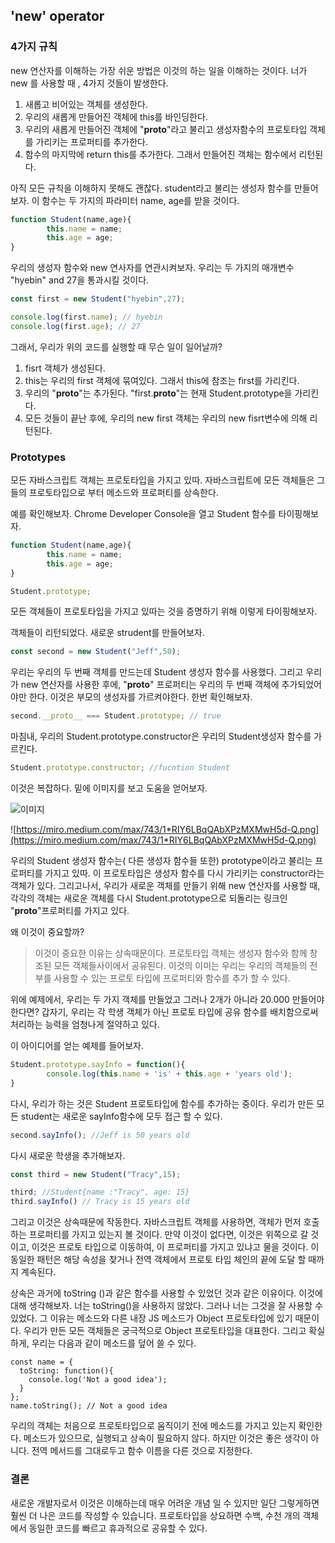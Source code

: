## 'new' operator

### 4가지 규칙

new 연산자를 이해하는 가장 쉬운 방법은 이것의 하는 일을 이해하는 것이다. 너가 new 를 사용할 때 , 4가지 것들이 발생한다.

1. 새롭고 비어있는 객체를 생성한다.
2. 우리의 새롭게 만들어진 객체에 this를 바인딩한다.
3. 우리의 새롭게 만들어진 객체에 "__proto__"라고 불리고 생성자함수의 프로토타입 객체를 가리키는 프로퍼티를 추가한다.
4. 함수의 마지막에 return this를 추가한다. 그래서 만들어진 객체는 함수에서 리턴된다.

아직 모든 규칙을 이해하지 못해도 괜찮다. student라고 불리는 생성자 함수를 만들어보자. 이 함수는 두 가지의 파라미터 name, age를 받을 것이다.

```jsx
function Student(name,age){
		this.name = name;
		this.age = age;
}
```

우리의 생성자 함수와 new 연사자를 연관시켜보자. 우리는 두 가지의 매개변수 "hyebin" and 27을 통과시킬 것이다.

```jsx
const first = new Student("hyebin",27);

console.log(first.name); // hyebin
console.log(first.age); // 27
```

그래서, 우리가 위의 코드를 실행할 때 무슨 일이 일어날까?

1. fisrt 객체가 생성된다.
2. this는 우리의 first 객체에 묶여있다. 그래서 this에 참조는 first를 가리킨다.
3. 우리의 "__proto__"는 추가된다. "first.__proto__"는 현재 Student.prototype을 가리킨다.
4. 모든 것들이 끝난 후에, 우리의 new first 객체는 우리의 new fisrt변수에 의해 리턴된다. 

### Prototypes

모든 자바스크립트 객체는 프로토타입을 가지고 있따. 자바스크립트에 모든 객체들은 그들의 프로토타입으로 부터 메소드와 프로퍼티를 상속한다.

예를 확인해보자. Chrome Developer Console을 열고 Student 함수를 타이핑해보자.

```jsx
function Student(name,age){
		this.name = name;
		this.age = age;
}

Student.prototype;
```

모든 객체들이 프로토타입을 가지고 있따는 것을 증명하기 위해 이렇게 타이핑해보자.

객체들이 리턴되었다. 새로운 strudent를 만들어보자.

```jsx
const second = new Student("Jeff",50);
```

우리는 우리의 두 번째 객체를 만드는데 Student 생성자 함수를 사용했다. 그리고 우리가 new 연산자를 사용한 후에, "__proto__" 프로퍼티는 우리의 두 번째 객체에 추가되었어야만 한다. 이것은 부모의 생성자를 가르켜야한다. 한번 확인해보자.

```jsx
second.__proto__ === Student.prototype; // true
```

마침내, 우리의 Student.prototype.constructor은 우리의 Student생성자 함수를 가르킨다.

```jsx
Student.prototype.constructor; //fucntion Student
```

이것은 복잡하다. 밑에 이미지를 보고 도움을 얻어보자.

![이미지]([https://miro.medium.com/max/743/1*RIY6LBqQAbXPzMXMwH5d-Q.png](https://miro.medium.com/max/743/1*RIY6LBqQAbXPzMXMwH5d-Q.png))

![https://miro.medium.com/max/743/1*RIY6LBqQAbXPzMXMwH5d-Q.png](https://miro.medium.com/max/743/1*RIY6LBqQAbXPzMXMwH5d-Q.png)

우리의 Student 생성자 함수는( 다른 생성자 함수들 또한) prototype이라고 불리는 프로퍼티를 가지고 있따. 이 프로토타입은 생성자 함수를 다시 가리키는 constructor라는 객체가 있다. 그리고나서, 우리가 새로운 객체를 만들기 위해 new 연산자를 사용할 때, 각각의 객체는 새로운 객체를 다시 Student.prototype으로 되돌리는 링크인 "__proto__"프로퍼티를 가지고 있다.

왜 이것이 중요할까?

 

> 이것이 중요한 이유는 상속때문이다. 프로토타입 객체는 생성자 함수와 함께 창조된 모든 객체들사이에서 공유된다. 이것의 이미는 우리는 우리의 객체들의 전부를 사용할 수 있는 프로토 타입에 프로퍼티와 함수를 추가 할 수 있다.

위에 예제에서, 우리는 두 가지 객체를 만들었고 그러나 2개가 아니라 20.000 만들어야 한다면? 갑자기, 우리는 각 학생 객체가 아닌 프로토 타입에 공유 함수를 배치함으로써 처리하는 능력을 엄청나게 절약하고 있다.

이 아이디어를 얻는 예제를 들어보자. 

```jsx
Student.prototype.sayInfo = function(){
		console.log(this.name + 'is' + this.age + 'years old');
}
```

다시, 우리가 하는 것은 Student 프로토타입에 함수를 추가하는 중이다. 우리가 만든 모든 student는 새로운 sayInfo함수에 모두 접근 할 수 있다.

```jsx
second.sayInfo(); //Jeff is 50 years old
```

다시 새로운 학생을 추가해보자.

```jsx
const third = new Student("Tracy",15);

third; //Student{name :"Tracy", age: 15}
third.sayInfo() // Tracy is 15 years old
```

그리고 이것은 상속때문에 작동한다. 자바스크립트 객체를 사용하면, 객체가 먼저 호출하는 프로퍼티를 가지고 있는지 볼 것이다. 만약 이것이 없다면, 이것은 위쪽으로 갈 것이고, 이것은 프로토 타입으로 이동하여, 이 프로퍼티를 가지고 있냐고 물을 것이다. 이 동일한 패턴은 해당 속성을 찾거나 전역 객체에서 프로토 타입 체인의 끝에 도달 할 때까지 계속된다.

상속은 과거에 toString ()과 같은 함수를 사용할 수 있었던 것과 같은 이유이다. 이것에 대해 생각해보자. 너는 toString()을 사용하지 않았다. 그러나 너는 그것을 잘 사용할 수 있었다. 그 이유는 메소드와 다른 내장 JS 메소드가 Object 프로토타입에 있기 때문이다. 우리가 만든 모든 객체들은 궁극적으로 Object 프로토타입을 대표한다. 그리고 확실하게, 우리는 다음과 같이 메소드를 덮어 쓸 수 있다.

```
const name = {
  toString: function(){
    console.log('Not a good idea');
  }
};
name.toString(); // Not a good idea
```

우리의 객체는 처음으로 프로토타입으로 움직이기 전에 메소드를 가지고 있는지 확인한다. 메소드가 있으므로, 실행되고 상속이 필요하지 않다. 하지만 이것은 좋은 생각이 아니다. 전역 메서드를 그대로두고 함수 이름을 다른 것으로 지정한다.

### 결론

새로운 개발자로서 이것은 이해하는데 매우 어려운 개념 일 수 있지만 일단 그렇게하면 훨씬 더 나은 코드를 작성할 수 있습니다. 프로토타입을 상요하면 수백, 수천 개의 객체에서 동일한 코드를 빠르고 휴과적으로 공유할 수 있다.
